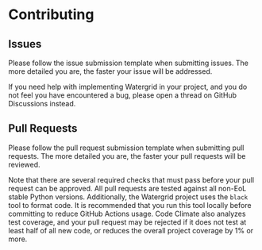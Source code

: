 # Contributing
## Issues
Please follow the issue submission template when submitting issues. The more detailed you are,
the faster your issue will be addressed.

If you need help with implementing Watergrid in your project, and you do not feel you have encountered
a bug, please open a thread on GitHub Discussions instead.

## Pull Requests
Please follow the pull request submission template when submitting pull requests. The more detailed
you are, the faster your pull requests will be reviewed.

Note that there are several required checks that must pass before your pull request can be approved.
All pull requests are tested against all non-EoL stable Python versions. Additionally, the Watergrid
project uses the `black` tool to format code. It is recommended that you run this tool locally before
committing to reduce GitHub Actions usage. Code Climate also analyzes test coverage, and your pull
request may be rejected if it does not test at least half of all new code, or reduces the overall project
coverage by 1% or more.